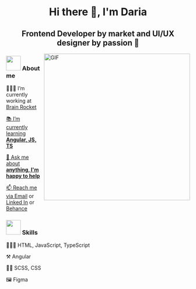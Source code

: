 <h1 align="center">Hi there 👋, I'm Daria</h1>

<h2 align="center">Frontend Developer by market and UI/UX designer by passion 🌚</h2>

<img align="right" alt="GIF" src="https://debel.github.io/juggling/images/js-fail.gif" width="400" />

<h3 align="left"><img src="https://lordicon.com/icons/wired/gradient/1957-maneki-cat.gif" width="40"> About me</h3>

<p align="left">👩🏻‍💻 I’m currently working at <a href="https://www.brainrocket.com/" target="blank">Brain Rocket</p>

<p align="left">📚 I’m currently learning <strong>Angular, JS, TS</strong></p>

<p align="left">💬 Ask me about <strong>anything, I'm happy to help</strong></p>

<p align="left">📫 Reach me via 
  <a href="mailto:dariawebpro@gmail.com" target="blank">Email</a> or 
  <a href="https://linkedin.com/in/darianabatova" target="blank">Linked In</a> or 
  <a href="https://www.behance.net/dariathehuman" target="blank">Behance</a>
</p>

<h3 align="left"><img src="https://assets-global.website-files.com/5b6106c192c3f985a0cb3273/5bfebd7decaab406f4c7face_process_icons_morph_loop.gif" width="40"> Skills</h3>

👩🏻‍💻 HTML, JavaScript, TypeScript

⚒ Angular

💃🏻 SCSS, CSS

🖼 Figma
